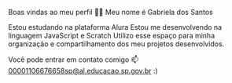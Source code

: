 Boas vindas ao meu perfil 💙💙
Meu nome é Gabriela dos Santos

Estou estudando na plataforma Alura
Estou me desenvolvendo na linguagem JavaScript e Scratch
Utilizo esse espaço para minha organização e compartilhamento dos meu projetos desenvolvidos.

Você pode entrar em contato comigo 📫
00001106676658sp@al.educacao.sp.gov.br
:)


